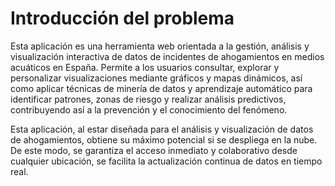 # Introducción del problema
Esta aplicación es una herramienta web orientada a la gestión, análisis y visualización interactiva de datos de incidentes de ahogamientos en medios acuáticos en España. 
Permite a los usuarios consultar, explorar y personalizar visualizaciones mediante gráficos y mapas dinámicos, así como aplicar técnicas de minería de datos y aprendizaje
automático para identificar patrones, zonas de riesgo y realizar análisis predictivos, contribuyendo así a la prevención y el conocimiento del fenómeno. 

Esta aplicación, al estar diseñada para el análisis y visualización de datos de ahogamientos, obtiene su máximo potencial si se despliega en la nube. De este modo, se 
garantiza el acceso inmediato y colaborativo desde cualquier ubicación, se facilita la actualización continua de datos en tiempo real.
